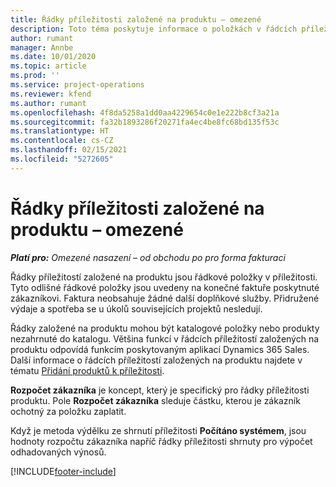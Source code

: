 ```yaml
---
title: Řádky příležitosti založené na produktu – omezené
description: Toto téma poskytuje informace o položkách v řádcích příležitostí založených na produktu v aplikaci Project Operations.
author: rumant
manager: Annbe
ms.date: 10/01/2020
ms.topic: article
ms.prod: ''
ms.service: project-operations
ms.reviewer: kfend
ms.author: rumant
ms.openlocfilehash: 4f8da5258a1dd0aa4229654c0e1e222b8cf3a21a
ms.sourcegitcommit: fa32b1893286f20271fa4ec4be8fc68bd135f53c
ms.translationtype: HT
ms.contentlocale: cs-CZ
ms.lasthandoff: 02/15/2021
ms.locfileid: "5272605"
---
```

# <a name="product-based-opportunity-lines---lite"></a>Řádky příležitosti založené na produktu – omezené

_**Platí pro:** Omezené nasazení – od obchodu po pro forma fakturaci_

Řádky příležitostí založené na produktu jsou řádkové položky v příležitosti. Tyto odlišné řádkové položky jsou uvedeny na konečné faktuře poskytnuté zákazníkovi. Faktura neobsahuje žádné další doplňkové služby. Přidružené výdaje a spotřeba se u úkolů souvisejících projektů nesledují.

Řádky založené na produktu mohou být katalogové položky nebo produkty nezahrnuté do katalogu. Většina funkcí v řádcích příležitostí založených na produktu odpovídá funkcím poskytovaným aplikací Dynamics 365 Sales. Další informace o řádcích příležitostí založených na produktu najdete v tématu [Přidání produktů k příležitosti](https://docs.microsoft.com/dynamics365/sales-enterprise/add-products-opportunity).

**Rozpočet zákazníka** je koncept, který je specifický pro řádky příležitosti produktu. Pole **Rozpočet zákazníka** sleduje částku, kterou je zákazník ochotný za položku zaplatit.

Když je metoda výdělku ze shrnutí příležitosti **Počítáno systémem**, jsou hodnoty rozpočtu zákazníka napříč řádky příležitosti shrnuty pro výpočet odhadovaných výnosů. 



[!INCLUDE[footer-include](../../includes/footer-banner.md)]